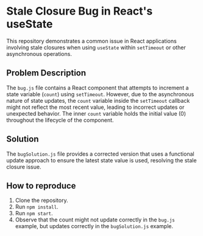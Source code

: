 # Stale Closure Bug in React's useState

This repository demonstrates a common issue in React applications involving stale closures when using `useState` within `setTimeout` or other asynchronous operations.

## Problem Description
The `bug.js` file contains a React component that attempts to increment a state variable (`count`) using `setTimeout`. However, due to the asynchronous nature of state updates, the `count` variable inside the `setTimeout` callback might not reflect the most recent value, leading to incorrect updates or unexpected behavior.  The inner `count` variable holds the initial value (0) throughout the lifecycle of the component.

## Solution
The `bugSolution.js` file provides a corrected version that uses a functional update approach to ensure the latest state value is used, resolving the stale closure issue.

## How to reproduce
1. Clone the repository.
2. Run `npm install`.
3. Run `npm start`.
4. Observe that the count might not update correctly in the `bug.js` example, but updates correctly in the `bugSolution.js` example.
